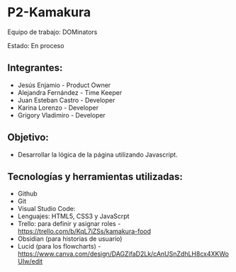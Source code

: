 # P2-Kamakura
Equipo de trabajo: DOMinators 

Estado: En proceso

## Integrantes:

- Jesús Enjamio - Product Owner
- Alejandra Fernández - Time Keeper
- Juan Esteban Castro - Developer
- Karina Lorenzo - Developer
- Grigory Vladimiro - Developer


## Objetivo:
- Desarrollar la lógica de la página utilizando Javascript.

## Tecnologías y herramientas utilizadas:
- Github
- Git
- Visual Studio Code:
- Lenguajes: HTML5, CSS3 y JavaScrpt
- Trello: para definir y asignar roles - https://trello.com/b/KqL7iZSs/kamakura-food
- Obsidian (para historias de usuario) 
- Lucid (para los flowcharts) - https://www.canva.com/design/DAGZifaD2Lk/cAnUSnZdhLH8cx4XKWoUIw/edit

